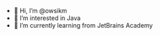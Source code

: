 - 👋 Hi, I’m @owsikm
- 👀 I’m interested in Java
- 🌱 I’m currently learning from JetBrains Academy


<!---
owsikm/owsikm is a ✨ special ✨ repository because its `README.md` (this file) appears on your GitHub profile.
You can click the Preview link to take a look at your changes.
--->
